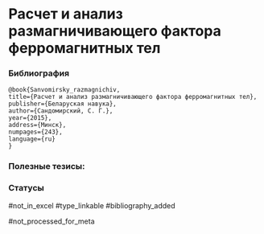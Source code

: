 # Расчет и анализ размагничивающего фактора ферромагнитных тел

### Библиография
```
@book{Sanvomirsky_razmagnichiv,
title={Расчет и анализ размагничивающего фактора ферромагнитных тел},
publisher={Беларуская навука},
author={Сандомирский, С. Г.},
year={2015},
address={Минск},
numpages={243},
language={ru}
}
```

### Полезные тезисы:

### Статусы
#not_in_excel 
#type_linkable 
#bibliography_added

#not_processed_for_meta
